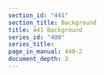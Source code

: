 ```yaml
---
section_id: "441"
section_title: Background
title: 441 Background
series_id: "400"
series_title: 
page_in_manual: 440-2
document_depth: 3
---
```

